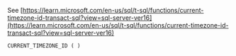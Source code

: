 See [https://learn.microsoft.com/en-us/sql/t-sql/functions/current-timezone-id-transact-sql?view=sql-server-ver16](https://learn.microsoft.com/en-us/sql/t-sql/functions/current-timezone-id-transact-sql?view=sql-server-ver16)
```
CURRENT_TIMEZONE_ID ( )
```
